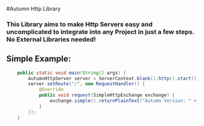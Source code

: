 #Autumn Http Library
### This Library aims to make Http Servers easy and uncomplicated to integrate into any Project in just a few steps. No External Libraries needed!  
## Simple Example:
```java
    public static void main(String[] args) {
        AutumnHttpServer server = ServerContext.blank().http().start();
        server.setRoute("/", new RequestHandler() {
            @Override
            public void request(SimpleHttpExchange exchange) {
                exchange.simple().returnPlainText("Autumn Version: " + Autumn.versionString);
            }
        });
    }
```
